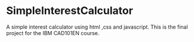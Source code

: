 # SimpleInterestCalculator
A simple interest calculator using html ,css and javascript.
This is the final project for the IBM CAD101EN course.
